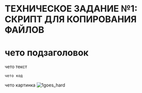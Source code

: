 # ТЕХНИЧЕСКОЕ ЗАДАНИЕ №1: СКРИПТ ДЛЯ КОПИРОВАНИЯ ФАЙЛОВ
# чето подзаголовок
чето текст
```
чето код
```
чето картинка
![1goes_hard](https://github.com/general-suluguni/--1/assets/167622542/ae3ef973-4d22-4b51-90f3-692649fca09f)
